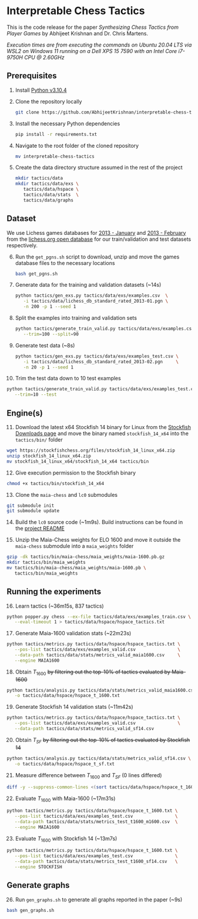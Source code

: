 # Interpretable Chess Tactics

This is the code release for the paper *Synthesizing Chess Tactics from Player Games* by Abhijeet Krishnan and Dr. Chris Martens.

*Execution times are from executing the commands on Ubuntu 20.04 LTS via WSL2 on Windows 11 running on a Dell XPS 15 7590 with an Intel Core i7-9750H CPU @ 2.60GHz*

## Prerequisites

1. Install [Python v3.10.4](https://www.python.org/downloads/)

2. Clone the repository locally

   ```bash
   git clone https://github.com/AbhijeetKrishnan/interpretable-chess-tactics.git
   ```

3. Install the necessary Python dependencies

   ```bash
   pip install -r requirements.txt
   ```

4. Navigate to the root folder of the cloned repository

   ```bash
   mv interpretable-chess-tactics
   ```

5. Create the data directory structure assumed in the rest of the project

   ```bash
   mkdir tactics/data
   mkdir tactics/data/exs \
      tactics/data/hspace \
      tactics/data/stats  \
      tactics/data/graphs
   ```

## Dataset

We use Lichess games databases for [2013 -
   January](https://database.lichess.org/standard/lichess_db_standard_rated_2013-01.pgn.bz2) and [2013 - February](https://database.lichess.org/standard/lichess_db_standard_rated_2013-02.pgn.bz2) from
   the [lichess.org open database](https://database.lichess.org/) for our train/validation and test datasets respectively. 

6. Run the `get_pgns.sh` script to download, unzip and move the games database files to the necessary locations

   ```bash
   bash get_pgns.sh
   ```

7. Generate data for the training and validation datasets (~14s)

   ```bash
   python tactics/gen_exs.py tactics/data/exs/examples.csv  \
      -i tactics/data/lichess_db_standard_rated_2013-01.pgn \
      -n 200 -p 1 --seed 1
   ```

8. Split the examples into training and validation sets

   ```bash
   python tactics/generate_train_valid.py tactics/data/exs/examples.csv \
      --trim=100 --split=90
   ```

9. Generate test data (~8s)

   ```bash
   python tactics/gen_exs.py tactics/data/exs/examples_test.csv \
      -i tactics/data/lichess_db_standard_rated_2013-02.pgn     \
      -n 20 -p 1 --seed 1
   ```

10. Trim the test data down to 10 test examples

   ```bash
   python tactics/generate_train_valid.py tactics/data/exs/examples_test.csv \
      --trim=10 --test
   ```

## Engine(s)

11. Download the latest x64 Stockfish 14 binary for Linux from the [Stockfish Downloads page](https://stockfishchess.org/files/stockfish_14_linux_x64.zip) and move the binary named
   `stockfish_14_x64` into the `tactics/bin/` folder

   ```bash
   wget https://stockfishchess.org/files/stockfish_14_linux_x64.zip
   unzip stockfish_14_linux_x64.zip
   mv stockfish_14_linux_x64/stockfish_14_x64 tactics/bin
   ```

12. Give execution permission to the Stockfish binary 

   ```bash
   chmod +x tactics/bin/stockfish_14_x64
   ```

13. Clone the `maia-chess` and `lc0` submodules

   ```bash
   git submodule init
   git submodule update
   ```

14. Build the `lc0` source code (~1m9s). Build instructions can be found in the [project README](https://github.com/LeelaChessZero/lc0/blob/master/README.md)

15. Unzip the Maia-Chess weights for ELO 1600 and move it outside the `maia-chess` submodule into a `maia_weights` folder

   ```bash
   gzip -dk tactics/bin/maia-chess/maia_weights/maia-1600.pb.gz
   mkdir tactics/bin/maia_weights
   mv tactics/bin/maia-chess/maia_weights/maia-1600.pb \
      tactics/bin/maia_weights
   ```

## Running the experiments

16. Learn tactics (~36m15s, 837 tactics)

   ```bash
   python popper.py chess --ex-file tactics/data/exs/examples_train.csv \
      --eval-timeout 1 > tactics/data/hspace/hspace_tactics.txt
   ```

17. Generate Maia-1600 validation stats (~22m23s)

   ```bash
   python tactics/metrics.py tactics/data/hspace/hspace_tactics.txt \
      --pos-list tactics/data/exs/examples_valid.csv                \
      --data-path tactics/data/stats/metrics_valid_maia1600.csv     \
      --engine MAIA1600
   ```

18. Obtain $T_{1600}$ ~~by filtering out the top-10% of tactics evaluated by Maia-1600~~

   ```bash
   python tactics/analysis.py tactics/data/stats/metrics_valid_maia1600.csv \
      -o tactics/data/hspace/hspace_t_1600.txt
   ```

19. Generate Stockfish 14 validation stats (~11m42s)

   ```bash
   python tactics/metrics.py tactics/data/hspace/hspace_tactics.txt \
      --pos-list tactics/data/exs/examples_valid.csv                \
      --data-path tactics/data/stats/metrics_valid_sf14.csv
   ```

20. Obtain $T_{SF}$ ~~by filtering out the top-10% of tactics evaluated by Stockfish 14~~

   ```bash
   python tactics/analysis.py tactics/data/stats/metrics_valid_sf14.csv \
      -o tactics/data/hspace/hspace_t_sf.txt
   ```

21. Measure difference between $T_{1600}$ and $T_{SF}$ (0 lines differed)

   ```bash
   diff -y --suppress-common-lines <(sort tactics/data/hspace/hspace_t_1600.txt) <(sort tactics/data/hspace/hspace_t_sf.txt) | wc -l
   ```

22. Evaluate $T_{1600}$ with Maia-1600 (~17m31s)

   ```bash
   python tactics/metrics.py tactics/data/hspace/hspace_t_1600.txt \
      --pos-list tactics/data/exs/examples_test.csv                \
      --data-path tactics/data/stats/metrics_test_t1600_m1600.csv  \
      --engine MAIA1600
   ```

23. Evaluate $T_{1600}$ with Stockfish 14 (~13m7s)
   
   ```bash
   python tactics/metrics.py tactics/data/hspace/hspace_t_1600.txt \
      --pos-list tactics/data/exs/examples_test.csv                \
      --data-path tactics/data/stats/metrics_test_t1600_sf14.csv   \
      --engine STOCKFISH
   ```

<!-- 24. Evaluate $T_{SF}$ with Maia-1600 (~19s)

   ```bash
   python tactics/metrics.py tactics/data/hspace/hspace_t_sf.txt \
      --pos-list tactics/data/exs/examples_test.csv              \
      --data-path tactics/data/stats/metrics_test_tsf_m1600.csv  \
      --engine MAIA1600
   ```

25. Evaluate $T_{SF}$ with Stockfish 14 (~15s)

   ```bash
   python tactics/metrics.py tactics/data/hspace/hspace_t_sf.txt \
      --pos-list tactics/data/exs/examples_test.csv              \
      --data-path tactics/data/stats/metrics_test_tsf_sf14.csv   \
      --engine STOCKFISH
   ``` -->

## Generate graphs

26. Run `gen_graphs.sh` to generate all graphs reported in the paper (~9s)

   ```bash
   bash gen_graphs.sh
   ```